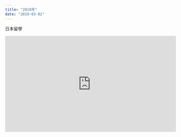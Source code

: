 ```yaml
---
title: "2018年"
date: "2019-03-02"
---
```


日本留學

<iframe width="560" height="315" src="https://www.youtube.com/embed/fIXTRr22_II" frameborder="0" allow="accelerometer; autoplay; encrypted-media; gyroscope; picture-in-picture" allowfullscreen></iframe>
